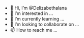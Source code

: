 - 👋 Hi, I’m @Delizabethalana
- 👀 I’m interested in ...
- 🌱 I’m currently learning ...
- 💞️ I’m looking to collaborate on ...
- 📫 How to reach me ...

<!---
Delizabethalana/Delizabethalana is a ✨ special ✨ repository because its `README.md` (this file) appears on your GitHub profile.
You can click the Preview link to take a look at your changes.
--->

